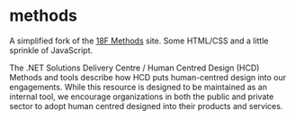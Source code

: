 # methods
A simplified fork of the [18F Methods](https://github.com/18F/methods) site. Some HTML/CSS and a little sprinkle of JavaScript. 

The .NET Solutions Delivery Centre / Human Centred Design (HCD) Methods and tools describe how HCD puts human-centred design into our engagements. While this resource is designed to be maintained as an internal tool, we encourage organizations in both the public and private sector to adopt human centred designed into their products and services. 




